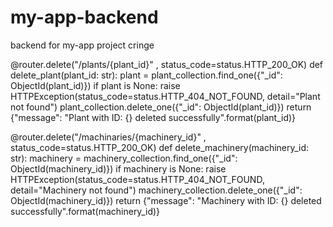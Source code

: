 # my-app-backend
backend for my-app project cringe

@router.delete("/plants/{plant_id}" , status_code=status.HTTP_200_OK)
def delete_plant(plant_id: str):
    plant = plant_collection.find_one({"_id": ObjectId(plant_id)})
    if plant is None:
        raise HTTPException(status_code=status.HTTP_404_NOT_FOUND, detail="Plant not found")
    plant_collection.delete_one({"_id": ObjectId(plant_id)})
    return {"message": "Plant with ID: {} deleted successfully".format(plant_id)}



@router.delete("/machinaries/{machinery_id}" , status_code=status.HTTP_200_OK)
def delete_machinery(machinery_id: str):
    machinery = machinery_collection.find_one({"_id": ObjectId(machinery_id)})
    if machinery is None:
        raise HTTPException(status_code=status.HTTP_404_NOT_FOUND, detail="Machinery not found")
    machinery_collection.delete_one({"_id": ObjectId(machinery_id)})
    return {"message": "Machinery with ID: {} deleted successfully".format(machinery_id)}